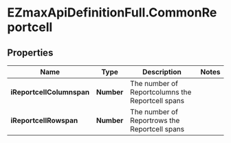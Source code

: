 # EZmaxApiDefinitionFull.CommonReportcell

## Properties

Name | Type | Description | Notes
------------ | ------------- | ------------- | -------------
**iReportcellColumnspan** | **Number** | The number of Reportcolumns the Reportcell spans | 
**iReportcellRowspan** | **Number** | The number of Reportrows the Reportcell spans | 


